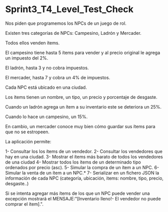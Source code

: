 # Sprint3_T4_Level_Test_Check


Nos piden que programemos los NPCs de un juego de rol. 

Existen tres categorías de NPCs: Campesino, Ladrón y Mercader. 

Todos ellos venden ítems. 

El campesino tiene hasta 5 ítems para vender y al precio original le agrega un impuesto del 2%. 

El ladrón, hasta 3 y no cobra impuestos. 

El mercader, hasta 7 y cobra un 4% de impuestos.
 
Cada NPC está ubicado en una ciudad.

Los ítems tienen un nombre, un tipo, un precio y porcentaje de desgaste. 

Cuando un ladrón agrega un ítem a su inventario este se deteriora un 25%. 

Cuando lo hace un campesino, un 15%. 

En cambio, un mercader conoce muy bien cómo guardar sus ítems para que no se estropeen. 

La aplicación permite:

1- Consultar los los ítems de un vendedor.
2- Consultar los vendedores que hay en una ciudad.
3- Mostrar el ítems más barato de todos los vendedores de una ciudad
4- Mostrar todos los ítems de un determinado tipo ordenados por precio (asc).
5- Simular la compra de un ítem a un NPC.
6- Simular la venta de un ítem a un NPC.*
7- Serializar en un fichero JSON la información de cada NPC (categoría, ubicación, items: nombre, tipo, precio, desgaste..)


Si se intenta agregar más ítems de los que un NPC puede vender una excepción mostrará el MENSAJE:"[Inventario lleno!- El vendedor no puede comprar el ítem].".